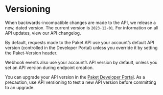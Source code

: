 # Versioning

When backwards-incompatible changes are made to the API, we release a new, dated version. The current version is `2023-12-01`. For information on all API updates, view our API changelog.

By default, requests made to the Paket API use your account’s default API version (controlled in the Developer Portal) unless you override it by setting the Paket-Version header.

Webhook events also use your account’s API version by default, unless you set an API version during endpoint creation.

You can upgrade your API version in the [Paket Developer Portal](https://developer.paket.tv). As a precaution, use API versioning to test a new API version before committing to an upgrade.